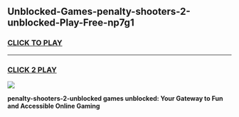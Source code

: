 
## Unblocked-Games-penalty-shooters-2-unblocked-Play-Free-np7g1
<h3>
<a href="https://premium76.site?title=penalty-shooters-2-unblocked&ref=18A">CLICK TO PLAY</a></h3>
<hr>

<h3>
<a href="https://premium76.site?title=penalty-shooters-2-unblocked&ref=18A">CLICK 2 PLAY</a>
  
</h3>

<a href="https://premium76.site?title=penalty-shooters-2-unblocked&ref=18A"><img src="https://clearcache.store/games.png"></a>


**penalty-shooters-2-unblocked games unblocked: Your Gateway to Fun and Accessible Online Gaming**
